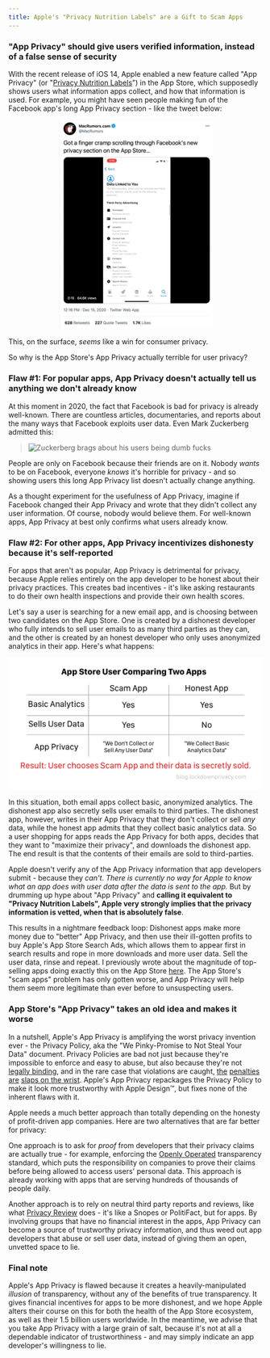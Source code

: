 ```yaml
---
title: Apple's "Privacy Nutrition Labels" are a Gift to Scam Apps
---
```


### "App Privacy" should give users verified information, instead of a false sense of security

With the recent release of iOS 14, Apple enabled a new feature called "App Privacy" (or "[Privacy Nutrition Labels](https://www.seattletimes.com/business/technology/new-from-apple-at-wwdc-hand-washing-alerts-iphone-widgets-and-privacy-nutrition-labels/)") in the App Store, which supposedly shows users what information apps collect, and how that information is used. For example, you might have seen people making fun of the Facebook app's long App Privacy section - like the tweet below:

![MacRumors tweet about Facebook app privacy](/assets/images/macrumortweet.jpg)

This, on the surface, *seems* like a win for consumer privacy.

So why is the App Store's App Privacy actually terrible for user privacy?
### Flaw #1: For popular apps, App Privacy doesn't actually tell us anything we don't already know
At this moment in 2020, the fact that Facebook is bad for privacy is already well-known. There are countless articles, documentaries, and reports about the many ways that Facebook exploits user data. Even Mark Zuckerberg admitted this:

> ![Zuckerberg brags about his users being dumb fucks](https://privacyreview-site-assets.s3.amazonaws.com/images/review/facebookmessenger-infographic.png)

People are only on Facebook because their friends are on it. Nobody *wants* to be on Facebook, everyone *knows* it's horrible for privacy - and so showing users this long App Privacy list doesn't actually change anything.

As a thought experiment for the usefulness of App Privacy, imagine if Facebook changed their App Privacy and wrote that they didn't collect any user information. Of course, nobody would believe them. For well-known apps, App Privacy at best only confirms what users already know.

### Flaw #2: For other apps, App Privacy incentivizes dishonesty because it's self-reported
For apps that aren't as popular, App Privacy is detrimental for privacy, because Apple relies entirely on the app developer to be honest about their privacy practices. This creates bad incentives - it's like asking restaurants to do their own health inspections and provide their own health scores.

Let's say a user is searching for a new email app, and is choosing between two candidates on the App Store. One is created by a dishonest developer who fully intends to sell user emails to as many third parties as they can, and the other is created by an honest developer who only uses anonymized analytics in their app. Here's what happens:

![A table showing the incentive structure that Apple has created with App Privacy.](/assets/images/scamapp.jpg)

In this situation, both email apps collect basic, anonymized analytics. The dishonest app also secretly sells user emails to third parties. The dishonest app, however, writes in their App Privacy that they don't collect or sell *any* data, while the honest app admits that they collect basic analytics data. So a user shopping for apps reads the App Privacy for both apps, decides that they want to "maximize their privacy", and downloads the dishonest app. The end result is that the contents of their emails are sold to third-parties.

Apple doesn't verify any of the App Privacy information that app developers submit - because they *can't*. *There is currently no way for Apple to know what an app does with user data after the data is sent to the app.* But by drumming up hype about "App Privacy" and **calling it equivalent to "Privacy Nutrition Labels", Apple very strongly implies that the privacy information is vetted, when that is absolutely false**.

This results in a nightmare feedback loop: Dishonest apps make more money due to "better" App Privacy, and then use their ill-gotten profits to buy Apple's App Store Search Ads, which allows them to appear first in search results and rope in more downloads and more user data. Sell the user data, rinse and repeat. I previously wrote about the magnitude of top-selling apps doing exactly this on the App Store [here](/2020/11/25/how-to-make-80000.html). The App Store's "scam apps" problem has only gotten worse, and App Privacy will help them seem more legitimate than ever before to unsuspecting users.

### App Store's "App Privacy" takes an old idea and makes it worse
In a nutshell, Apple's App Privacy is amplifying the worst privacy invention ever - the Privacy Policy, aka the "We Pinky-Promise to Not Steal Your Data" document. Privacy Policies are bad not just because they're impossible to enforce and easy to abuse, but also because they're not [legally binding](https://ir.lawnet.fordham.edu/iplj/vol27/iss1/5/), and in the rare case that violations are caught, [the](https://www.abine.com/blog/2012/facebook-privacy-violated-by-new-ads/) [penalties](https://www.theverge.com/2018/4/24/17275994/yahoo-sec-fine-2014-data-breach-35-million) [are](https://uk.reuters.com/article/us-facebook-france/facebook-fined-150000-euros-by-french-data-watchdog-idUKKCN18C10C) [slaps on the wrist](http://www.consumerwatchdog.org/blog/google-ruling-shows-need-do-not-track-and-strong-antitrust-action). Apple's App Privacy repackages the Privacy Policy to make it look more trustworthy with Apple Design™, but fixes none of the inherent flaws with it.

Apple needs a much better approach than totally depending on the honesty of profit-driven app companies. Here are two alternatives that are far better for privacy:

One approach is to ask for *proof* from developers that their privacy claims are actually true - for example, enforcing the [Openly Operated](https://openlyoperated.org) transparency standard, which puts the responsibility on companies to prove their claims before being allowed to access users' personal data. This approach is already working with apps that are serving hundreds of thousands of people daily.

Another approach is to rely on neutral third party reports and reviews, like what [Privacy Review](https://privacyreview.co) does - it's like a Snopes or PolitiFact, but for apps. By involving groups that have no financial interest in the apps, App Privacy can become a source of trustworthy privacy information, and thus weed out app developers that abuse or sell user data, instead of giving them an open, unvetted space to lie.

### Final note

Apple's App Privacy is flawed because it creates a heavily-manipulated *illusion* of transparency, without any of the benefits of true transparency. It gives financial incentives for apps to be more dishonest, and we hope Apple alters their course on this for both the health of the App Store ecosystem, as well as their 1.5 billion users worldwide. In the meantime, we advise that you take App Privacy with a large grain of salt, because it's not at all a dependable indicator of trustworthiness - and may simply indicate an app developer's willingness to lie.
